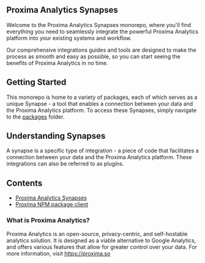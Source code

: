 ## Proxima Analytics Synapses

Welcome to the Proxima Analytics Synapses monorepo, where you'll find everything you need to seamlessly integrate the powerful Proxima Analytics platform into your existing systems and workflow. 

Our comprehensive integrations guides and tools are designed to make the process as smooth and easy as possible, so you can start seeing the benefits of Proxima Analytics in no time.


## Getting Started
This monorepo is home to a variety of packages, each of which serves as a unique Synapse - a tool that enables a connection between your data and the Proxima Analytics platform. To access these Synapses, simply navigate to the [packages](/packages/) folder.

## Understanding Synapses
A synapse is a specific type of integration - a piece of code that facilitates a connection between your data and the Proxima Analytics platform. These integrations can also be referred to as plugins.


## Contents
- [Proxima Analytics Synapses](/packages/proxima/)
- [Proxima NPM package client](/packages/client)


### What is Proxima Analytics?
Proxima Analytics is an open-source, privacy-centric, and self-hostable analytics solution. It is designed as a viable alternative to Google Analytics, and offers various features that allow for greater control over your data. For more information, visit https://proxima.so






